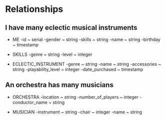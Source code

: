 # Relationships

## I have many eclectic musical instruments
- ME
	-id ~ serial
	-gender ~ string
	-skills ~ string
	-name ~ string
	-birthday ~ timestamp

- SKILLS
	-genre ~ string
	-level ~ integer

- ECLECTIC_INSTRUMENT
	-genre ~ string
	-name ~ string
	-accessories ~ string
	-playability_level ~ integer
	-date_purchased ~ timestamp

## An orchestra has many musicians

- ORCHESTRA
	-location ~ string
	-number_of_players ~ integer
	-conductor_name ~ string

- MUSICIAN
	-instrument ~ string
	-chair ~ integer
	-name ~ string